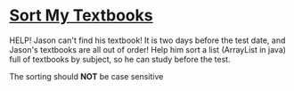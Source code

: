 # [Sort My Textbooks](https://www.codewars.com/kata/sort-my-textbooks "https://www.codewars.com/kata/5a07e5b7ffe75fd049000051")

HELP! Jason can't find his textbook! It is two days before the test date, and Jason's textbooks are all out of order! Help him sort a list (ArrayList in java) full of textbooks by subject, so he can study before the test.

The sorting should **NOT** be case sensitive